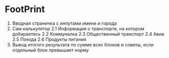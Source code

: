 # FootPrint

1. Вводная страничка с инпутами имени и города
2. Сам калькулятор
   2.1 Информация о транспорте, на котором добираетесь
   2.2 Коммуналка
   2.3 Общественный транспорт
   2.4 Авиа
   2.5 Поезда
   2.6 Продукты питания
3. Вывод итогого результата по сумме всех блоков и советы, если отдельный блок
   превышает норму
